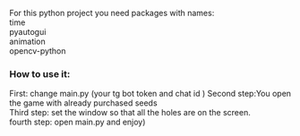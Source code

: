 For this python project you need packages with names:\
time\
pyautogui\
animation\
opencv-python
### How to use it:
First: change main.py (your tg bot token and chat id )
Second step:You open the game with already purchased seeds\
Third step: set the window so that all the holes are on the screen.\
fourth step: open main.py and enjoy)
